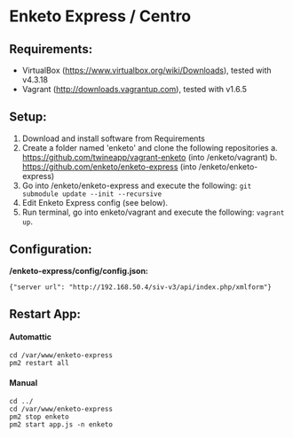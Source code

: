 Enketo Express / Centro
=======================

## Requirements:

- VirtualBox (https://www.virtualbox.org/wiki/Downloads), tested with v4.3.18
- Vagrant (http://downloads.vagrantup.com), tested with v1.6.5

## Setup:
1. Download and install software from Requirements
2. Create a folder named 'enketo' and clone the following repositories
	a. https://github.com/twineapp/vagrant-enketo (into /enketo/vagrant)
	b. https://github.com/enketo/enketo-express (into /enketo/enketo-express)
3. Go into /enketo/enketo-express and execute the following: `git submodule update --init --recursive`
4. Edit Enketo Express config (see below).
3. Run terminal, go into enketo/vagrant and execute the following: `vagrant up`.

## Configuration:

**/enketo-express/config/config.json:**

	{"server url": "http://192.168.50.4/siv-v3/api/index.php/xmlform"}

## Restart App:

#### Automattic
	cd /var/www/enketo-express
	pm2 restart all

#### Manual
	cd ../
	cd /var/www/enketo-express
	pm2 stop enketo
	pm2 start app.js -n enketo